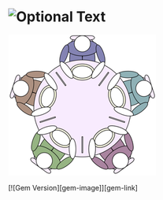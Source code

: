 # ![Optional Text](../dining.png)
![Optional Text](dining.png)

[![Gem Version][gem-image]][gem-link]
